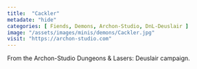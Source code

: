 ```yaml
---
title:  "Cackler"
metadate: "hide"
categories: [ Fiends, Demons, Archon-Studio, DnL-Deuslair ]
image: "/assets/images/minis/demons/Cackler.jpg"
visit: "https://archon-studio.com"
---
```

From the Archon-Studio Dungeons & Lasers: Deuslair campaign.